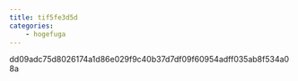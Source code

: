 ```yaml
---
title: tif5fe3d5d
categories:
    - hogefuga
---
```

dd09adc75d8026174a1d86e029f9c40b37d7df09f60954adff035ab8f534a08a